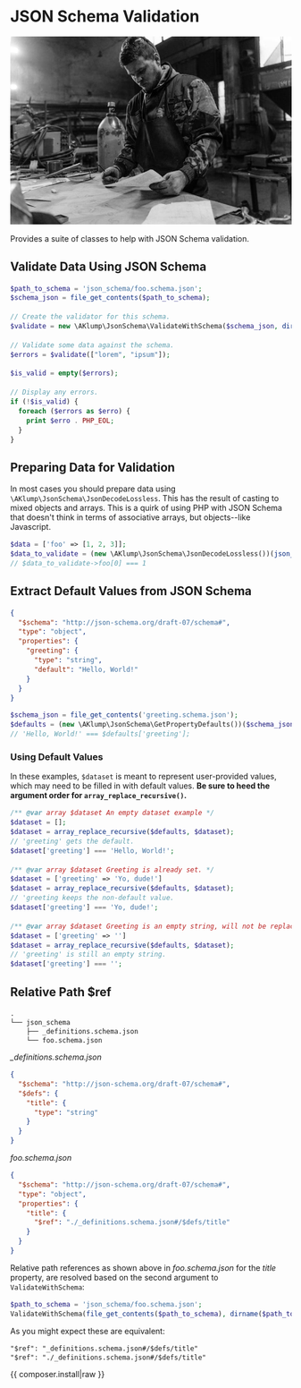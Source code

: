 <!--
id: readme
tags: ''
-->

# JSON Schema Validation

![Validation](../../images/validation.jpg)

Provides a suite of classes to help with JSON Schema validation.

## Validate Data Using JSON Schema

```php
$path_to_schema = 'json_schema/foo.schema.json';
$schema_json = file_get_contents($path_to_schema);

// Create the validator for this schema.
$validate = new \AKlump\JsonSchema\ValidateWithSchema($schema_json, dirname($path_to_schema));

// Validate some data against the schema.
$errors = $validate(["lorem", "ipsum"]);

$is_valid = empty($errors);

// Display any errors.
if (!$is_valid) {
  foreach ($errors as $erro) {
    print $erro . PHP_EOL;
  }
}
```

## Preparing Data for Validation

In most cases you should prepare data using `\AKlump\JsonSchema\JsonDecodeLossless`. This has the result of casting to mixed objects and arrays. This is a quirk of using PHP with JSON Schema that doesn't think in terms of associative arrays, but objects--like Javascript.

```php
$data = ['foo' => [1, 2, 3]];
$data_to_validate = (new \AKlump\JsonSchema\JsonDecodeLossless())(json_encode($data));
// $data_to_validate->foo[0] === 1
```

## Extract Default Values from JSON Schema

```json
{
  "$schema": "http://json-schema.org/draft-07/schema#",
  "type": "object",
  "properties": {
    "greeting": {
      "type": "string",
      "default": "Hello, World!"
    }
  }
}
```

```php
$schema_json = file_get_contents('greeting.schema.json');
$defaults = (new \AKlump\JsonSchema\GetPropertyDefaults())($schema_json);
// 'Hello, World!' === $defaults['greeting'];
```

### Using Default Values

In these examples, `$dataset` is meant to represent user-provided values, which may need to be filled in with default values.  **Be sure to heed the argument order for `array_replace_recursive()`.**

```php
/** @var array $dataset An empty dataset example */
$dataset = [];
$dataset = array_replace_recursive($defaults, $dataset);
// 'greeting' gets the default.
$dataset['greeting'] === 'Hello, World!';

/** @var array $dataset Greeting is already set. */
$dataset = ['greeting' => 'Yo, dude!']
$dataset = array_replace_recursive($defaults, $dataset);
// 'greeting keeps the non-default value.
$dataset['greeting'] === 'Yo, dude!';

/** @var array $dataset Greeting is an empty string, will not be replaced. */
$dataset = ['greeting' => '']
$dataset = array_replace_recursive($defaults, $dataset);
// 'greeting' is still an empty string.
$dataset['greeting'] === '';
```

## Relative Path $ref

```text
.
└── json_schema
    ├── _definitions.schema.json
    └── foo.schema.json
```

_\_definitions.schema.json_

```json
{
  "$schema": "http://json-schema.org/draft-07/schema#",
  "$defs": {
    "title": {
      "type": "string"
    }
  }
}
```

_foo.schema.json_

```json
{
  "$schema": "http://json-schema.org/draft-07/schema#",
  "type": "object",
  "properties": {
    "title": {
      "$ref": "./_definitions.schema.json#/$defs/title"
    }
  }
}
```

Relative path references as shown above in _foo.schema.json_ for the _title_ property, are resolved based on the second argument to `ValidateWithSchema`:

```php
$path_to_schema = 'json_schema/foo.schema.json';
ValidateWithSchema(file_get_contents($path_to_schema), dirname($path_to_schema);
```

As you might expect these are equivalent:

```
"$ref": "_definitions.schema.json#/$defs/title"
"$ref": "./_definitions.schema.json#/$defs/title"
```

{{ composer.install|raw }}
